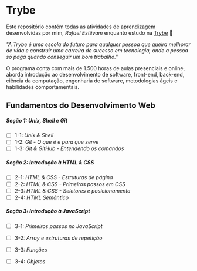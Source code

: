 # Trybe

Este repositório contém todas as atividades de aprendizagem desenvolvidas por mim, _Rafael Estêvam_ enquanto estudo na [Trybe](https://www.betrybe.com/) 🚀

_"A Trybe é uma escola do futuro para qualquer pessoa que queira melhorar de vida e construir uma carreira de sucesso em tecnologia, onde a pessoa só paga quando conseguir um bom trabalho."_

O programa conta com mais de 1.500 horas de aulas presenciais e online, aborda introdução ao desenvolvimento de software, front-end, back-end, ciência da computação, engenharia de software, metodologias ágeis e habilidades comportamentais.

## Fundamentos do Desenvolvimento Web 

##### Seção 1: Unix, Shell e Git

- [ ] 1-1: _Unix & Shell_
- [ ] 1-2: _Git - O que é e para que serve_
- [ ] 1-3: _Git & GitHub - Entendendo os comandos_

##### Seção 2: Introdução à HTML & CSS 

- [ ] 2-1: _HTML & CSS - Estruturas de página_
- [ ] 2-2: _HTML & CSS - Primeiros passos em CSS_
- [ ] 2-3: _HTML & CSS - Seletores e posicionamento_
- [ ] 2-4: _HTML Semântico_

##### Seção 3: Introdução à JavaScript 

- [ ] 3-1: _Primeiros passos no JavaScript_
- [ ] 3-2: _Array e estruturas de repetição_
- [ ] 3-3: _Funções_
- [ ] 3-4: _Objetos_

